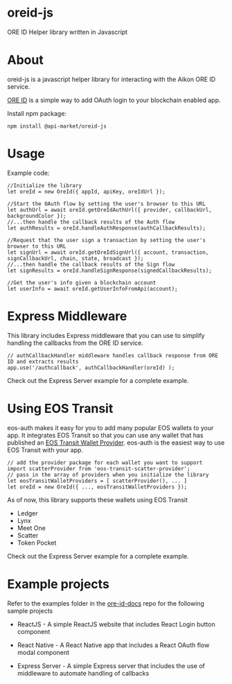 # oreid-js

ORE ID Helper library written in Javascript

# About

oreid-js is a javascript helper library for interacting with the Aikon ORE ID service.

[ORE ID](https://github.com/api-market/ore-id-docs) is a simple way to add OAuth login to your blockchain enabled app.

Install npm package:

```
npm install @api-market/oreid-js
```

# Usage

Example code:

```
//Initialize the library
let oreId = new OreId({ appId, apiKey, oreIdUrl });

//Start the OAuth flow by setting the user's browser to this URL
let authUrl = await oreId.getOreIdAuthUrl({ provider, callbackUrl, backgroundColor });
//...then handle the callback results of the Auth flow
let authResults = oreId.handleAuthResponse(authCallbackResults);

//Request that the user sign a transaction by setting the user's browser to this URL
let signUrl = await oreId.getOreIdSignUrl({ account, transaction, signCallbackUrl, chain, state, broadcast });
//...then handle the callback results of the Sign flow
let signResults = oreId.handleSignResponse(signedCallbackResults);

//Get the user's info given a blockchain account
let userInfo = await oreId.getUserInfoFromApi(account);

```

# Express Middleware

This library includes Express middleware that you can use to simplify handling the callbacks from the ORE ID service.

```
// authCallbackHandler middleware handles callback response from ORE ID and extracts results
app.use('/authcallback', authCallbackHandler(oreId) );
```

Check out the Express Server example for a complete example.

# Using EOS Transit

eos-auth makes it easy for you to add many popular EOS wallets to your app. It integrates EOS Transit so that you can use any wallet that has published an [EOS Transit Wallet Provider](https://github.com/eosnewyork/eos-transit). eos-auth is the easiest way to use EOS Transit with your app.

```
// add the provider package for each wallet you want to support
import scatterProvider from 'eos-transit-scatter-provider';
// pass in the array of providers when you initialize the library
let eosTransitWalletProviders = [ scatterProvider(), ... ]
let oreId = new OreId({ ..., eosTransitWalletProviders });
```

As of now, this library supports these wallets using EOS Transit

- Ledger
- Lynx
- Meet One
- Scatter
- Token Pocket

Check out the Express Server example for a complete example.

# Example projects

Refer to the examples folder in the [ore-id-docs](https://github.com/API-market/ore-id-docs) repo for the following sample projects

- ReactJS - A simple ReactJS website that includes React Login button component

- React Native - A React Native app that includes a React OAuth flow modal component

- Express Server - A simple Express server that includes the use of middleware to automate handling of callbacks
